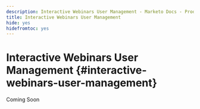 ```yaml
---
description: Interactive Webinars User Management - Marketo Docs - Product Documentation
title: Interactive Webinars User Management
hide: yes
hidefromtoc: yes
---
```

# Interactive Webinars User Management {#interactive-webinars-user-management}

Coming Soon
